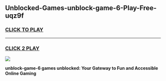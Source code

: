 
## Unblocked-Games-unblock-game-6-Play-Free-uqz9f
<h3>
<a href="https://premium76.site?title=unblock-game-6&ref=09A">CLICK TO PLAY</a></h3>
<hr>

<h3>
<a href="https://premium76.site?title=unblock-game-6&ref=09A">CLICK 2 PLAY</a>
  
</h3>

<a href="https://premium76.site?title=unblock-game-6&ref=09A"><img src="https://clearcache.store/games.png"></a>


**unblock-game-6 games unblocked: Your Gateway to Fun and Accessible Online Gaming**
